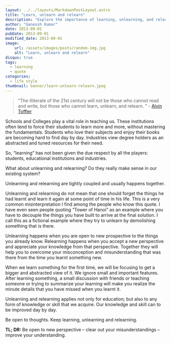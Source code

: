 ```yaml
---
layout: ../../layouts/MarkdownPostLayout.astro
title: "Learn, unlearn and relearn"
description: "Explore the importance of learning, unlearning, and relearning in education and personal growth to clear misconceptions and deepen understanding."
author: "Ganessh Kumar"
date: 2013-09-01
pubDate: 2013-09-01
modified_date: 2013-09-01
image:
    url: /assets/images/posts/random-img.jpg
    alt: "Learn, unlearn and relearn"
disqus: true
tags:
  - learning
  - quote
categories:
  - life style
thumbnail: banner/learn-unlearn-relearn.jpeg
---
```


> "The illiterate of the 21st century will not be those who cannot read and write, but those who cannot learn, unlearn, and relearn. ” - [Alvin Toffler](http://en.wikipedia.org/wiki/Alvin_Toffler)

Schools and Colleges play a vital role in teaching us. These institutions often tend to force their students to learn more and more, without mastering the fundamentals. Students who love their subjects and enjoy their books are becoming hard to find day by day. Industries view degree holders as an abstracted and tuned resources for their need.

So, “learning” has not been given the due respect by all the players: students, educational institutions and industries.

What about unlearning and relearning? Do they really make sense in our existing system?

Unlearning and relearning are tightly coupled and usually happens together.

Unlearning and relearning do not mean that one should forget the things he had learnt and learn it again at some point of time in his life. This is a very common misinterpretation I find among the people who know this quote. I have even seen people quoting “Tower of Hanoi” as an example where you have to decouple the things you have built to arrive at the final solution. I call this as a fictional example where they try to unlearn by demolishing something that is there.

Unlearning happens when you are open to new prospective to the things you already know. Relearning happens when you accept a new perspective and appreciate your knowledge from that perspective. Together they will help you to overcome your misconception and misunderstanding that was there from the time you learnt something new.

When we learn something for the first time, we will be focusing to get a bigger and abstracted view of it. We ignore small and important features. After learning something, a small discussion with friends or teaching someone or trying to summarize your learning will make you realize the minute details that you have missed when you learnt it.

Unlearning and relearning applies not only for education; but also to any form of knowledge or skill that we acquire. Our knowledge and skill can to be improved day by day.

Be open to thoughts. Keep learning, unlearning and relearning.

**TL; DR:** Be open to new perspective – clear out your misunderstandings – improve your understanding.